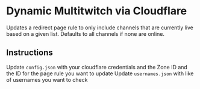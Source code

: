 # Dynamic Multitwitch via Cloudflare

Updates a redirect page rule to only include channels that are currently live based on a given list.
Defaults to all channels if none are online.

## Instructions

Update `config.json` with your cloudflare credentials and the Zone ID and the ID for the page rule you want to update
Update `usernames.json` with like of usernames you want to check
